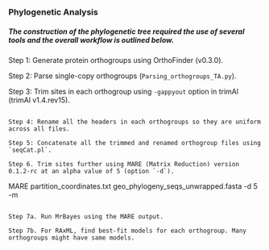 ### Phylogenetic Analysis

##### The construction of the phylogenetic tree required the use of several tools and the overall workflow is outlined below. 

Step 1: Generate protein orthogroups using OrthoFinder (v0.3.0).

Step 2: Parse single-copy orthogroups (`Parsing_orthogroups_TA.py`). 

Step 3: Trim sites in each orthogroup using `-gappyout` option in trimAl (trimAl v1.4.rev15).

```

Step 4: Rename all the headers in each orthogroups so they are uniform across all files. 

Step 5: Concatenate all the trimmed and renamed orthogroup files using `seqCat.pl`.

Step 6. Trim sites further using MARE (Matrix Reduction) version 0.1.2-rc at an alpha value of 5 (option `-d`).

```
MARE partition_coordinates.txt geo_phylogeny_seqs_unwrapped.fasta -d 5 -m

```

Step 7a. Run MrBayes using the MARE output.

Step 7b. For RAxML, find best-fit models for each orthogroup. Many orthogroups might have same models.

 
